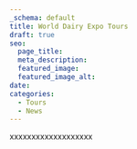 ```yaml
---
_schema: default
title: World Dairy Expo Tours
draft: true
seo:
  page_title:
  meta_description:
  featured_image:
  featured_image_alt:
date:
categories:
  - Tours
  - News
---
```

xxxxxxxxxxxxxxxxxxx